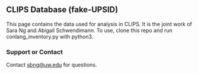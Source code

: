 ## CLIPS Database (fake-UPSID)

This page contains the data used for analysis in CLIPS.  It is the joint work of Sara Ng and Abigail Schwendimann.  To use, clone this repo and run conlang_inventory.py with python3.

### Support or Contact

Contact sbng@uw.edu for questions.
